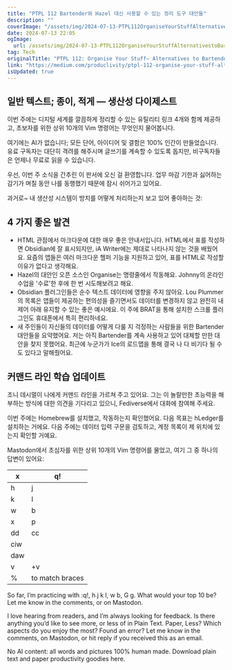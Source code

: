 ```yaml
---
title: "PTPL 112 Bartender와 Hazel 대신 사용할 수 있는 정리 도구 대안들"
description: ""
coverImage: "/assets/img/2024-07-13-PTPL112OrganiseYourStuffAlternativestoBartenderandHazel_0.png"
date: 2024-07-13 22:05
ogImage:
  url: /assets/img/2024-07-13-PTPL112OrganiseYourStuffAlternativestoBartenderandHazel_0.png
tag: Tech
originalTitle: "PTPL 112: Organise Your Stuff— Alternatives to Bartender and Hazel"
link: "https://medium.com/produclivity/ptpl-112-organise-your-stuff-alternatives-to-bartender-and-hazel-424b94f57af6"
isUpdated: true
---
```


## 일반 텍스트; 종이, 적게 — 생산성 다이제스트

이번 주에는 디지털 세계를 깔끔하게 정리할 수 있는 유틸리티 링크 4개와 함께 제공하고, 초보자를 위한 상위 10개의 Vim 명령어는 무엇인지 물어봅니다.

여기에는 AI가 없습니다; 모든 단어, 아이디어 및 결함은 100% 인간이 만들었습니다. 유료 구독자는 대단히 격려를 해주시며 글쓰기를 계속할 수 있도록 돕지만, 비구독자들은 언제나 무료로 읽을 수 있습니다.

<div class="content-ad"></div>

우선, 이번 주 소식을 간추린 이 판서에 오신 걸 환영합니다. 업무 마감 기한과 싫어하는 감기가 며칠 동안 나를 동행했기 때문에 잠시 쉬어가고 있어요.

과거로~ 내 생산성 시스템이 방치를 어떻게 처리하는지 보고 있어 좋아하는 것:

## 4 가지 좋은 발견

- HTML 관점에서 마크다운에 대한 매우 좋은 안내서입니다. HTML에서 표를 작성하면 Obsidian에 잘 표시되지만, iA Writer에는 제대로 나타나지 않는 것을 배웠어요. 요즘의 앱들은 여러 마크다운 헬퍼 기능을 지원하고 있어, 표를 HTML로 작성할 이유가 없다고 생각해요.
- Hazel의 대안인 오픈 소스인 Organise는 명령줄에서 작동해요. Johnny의 온라인 수업을 '수료'한 후에 한 번 시도해보려고 해요.
- Obsidian 플러그인들은 순수 텍스트 데이터에 영향을 주지 않아요. Lou Plummer의 목록은 앱들이 제공하는 편의성을 즐기면서도 데이터를 변경하지 않고 완전히 내 제어 아래 유지할 수 있는 좋은 예시에요. 이 주에 BRAT을 통해 설치한 스크롤 플러그인도 휴대폰에서 특히 편리하네요.
- 새 주인들이 자신들의 데이터를 어떻게 다룰 지 걱정하는 사람들을 위한 Bartender 대안들을 요약했어요. 저는 아직 Bartender를 계속 사용하고 있어 대체할 만한 대안을 찾지 못했어요. 최근에 누군가가 Ice의 로드맵을 통해 결국 나 다 비기다 될 수도 있다고 말해줬어요.

<div class="content-ad"></div>

## 커맨드 라인 학습 업데이트

조니 데시멀이 나에게 커맨드 라인을 가르쳐 주고 있어요. 그는 이 놀랄만한 초능력을 해부하는 방식에 대한 의견을 기다리고 있으니, Fediverse에서 대화에 참여해 주세요.

이번 주에는 Homebrew를 설치했고, 작동하는지 확인했어요. 다음 목표는 hLedger를 설치하는 거에요. 다음 주에는 데이터 입력 구문을 검토하고, 계정 목록이 제 위치에 있는지 확인할 거예요.

Mastodon에서 초심자를 위한 상위 10개의 Vim 명령어를 물었고, 여기 그 중 하나의 답변이 있어요:

<div class="content-ad"></div>

| x   | q!              |
| --- | --------------- |
| h   | j               |
| k   | l               |
| w   | b               |
| x   | p               |
| dd  | cc              |
| ciw |                 |
| daw |                 |
| v   | +v              |
| %   | to match braces |

So far, I’m practicing with :q!, h j k l, w b, G g. What would your top 10 be? Let me know in the comments, or on Mastodon.

I love hearing from readers, and I’m always looking for feedback. Is there anything you’d like to see more, or less of in Plain Text. Paper, Less? Which aspects do you enjoy the most? Found an error? Let me know in the comments, on Mastodon, or hit reply if you received this as an email.

No AI content: all words and pictures 100% human made. Download plain text and paper productivity goodies here.
